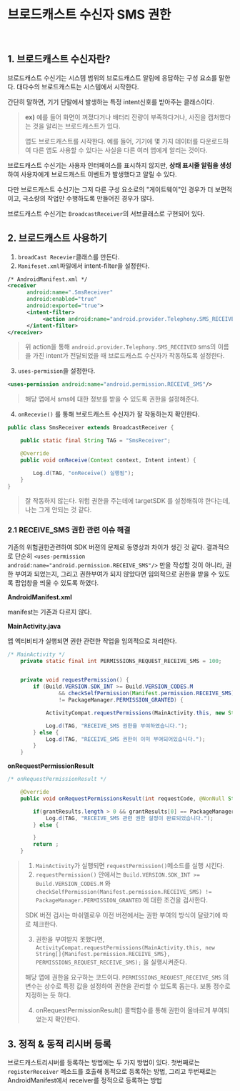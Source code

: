 # 브로드캐스트 수신자 SMS 권한

<br>

## 1. 브로드캐스트 수신자란?

브로드캐스트 수신기는 시스템 범위의 브로드캐스트 알림에 응답하는 구성 요소를 말한다. 대다수의 브로드캐스트는 시스템에서 시작한다. 

간단히 말하면, 기기 단말에서 발생하는 특정 intent신호를 받아주는 클래스이다. 

> **ex)** 예를 들어 화면이 꺼졌다거나 배터리 잔량이 부족하다거나, 사진을 캡처했다는 것을 알리는 브로드캐스트가 있다. 
>
> 앱도 브로드캐스트를 시작한다. 예를 들어, 기기에 몇 가지 데이터를 다운로드하여 다른 앱도 사용할 수 있다는 사실을 다른 여러 앱에게 알리는 것이다. 

브로드캐스트 수신기는 사용자 인터페이스를 표시하지 않지만, **상태 표시줄 알림을 생성**하여 사용자에게 브로드캐스트 이벤트가 발생했다고 알릴 수 있다. 

다만 브로드캐스트 수신기는 그저 다른 구성 요소로의 "게이트웨이"인 경우가 더 보편적이고, 극소량의 작업만 수행하도록 만들어진 경우가 많다. 

브로드캐스트 수신기는 `BroadcastReceiver`의 서브클래스로 구현되어 있다. 

## 2. 브로드캐스트 사용하기 

1. `broadCast Recevier`클래스를 만든다. 
2. `Manifeset.xml`파일에서  intent-filter을 설정한다. 

```xml
/* AndroidManifest.xml */
<receiver
      android:name=".SmsReceiver"
      android:enabled="true"
      android:exported="true">
      <intent-filter>
           <action android:name="android.provider.Telephony.SMS_RECEIVED"/>
      </intent-filter>
</receiver>
```

> 위 action을 통해 `android.provider.Telephony.SMS_RECEIVED` sms의 이름을 가진 intent가 전달되었을 때 브로드캐스트 수신자가 작동하도록 설정한다. 

3. `uses-permision`을 설정한다. 

```xml
<uses-permission android:name="android.permission.RECEIVE_SMS"/>
```

> 해당 앱에서 sms에 대한 정보를 받을 수 있도록 권한을 설정해준다. 

4. `onRecevie()` 를 통해 브로드캐스트 수신자가 잘 작동하는지 확인한다. 

```java
public class SmsReceiver extends BroadcastReceiver {

    public static final String TAG = "SmsReceiver";

    @Override
    public void onReceive(Context context, Intent intent) {

        Log.d(TAG, "onReceive() 실행됨");
    }
}
```

> 잘 작동하지 않는다. 위험 권한을 주는데에 targetSDK 를 설정해줘야 한다는데, 나는 그게 안되는 것 같다. 

### 2.1 RECEIVE_SMS 권한 관련 이슈 해결 

기존의 위험권한관련하여 SDK 버젼의 문제로 동영상과 차이가 생긴 것 같다. 결과적으로 단순히 `<uses-permission android:name="android.permission.RECEIVE_SMS"/>` 만을 작성할 것이 아니라, 권한 부여과 되었는지, 그리고 권한부여가 되지 않았다면 임의적으로 권한을 받을 수 있도록 팝업창을 띄울 수 있도록 하였다. 

**AndroidManifest.xml**

manifest는 기존과 다르지 않다. 

**MainActivity.java**

앱 엑티비티가 실행되면 권한 관련한 작업을 임의적으로 처리한다. 

```java
/* MainActivity */
    private static final int PERMISSIONS_REQUEST_RECEIVE_SMS = 100;


    private void requestPermission() {
        if (Build.VERSION.SDK_INT >= Build.VERSION_CODES.M
                && checkSelfPermission(Manifest.permission.RECEIVE_SMS)
                != PackageManager.PERMISSION_GRANTED) {

            ActivityCompat.requestPermissions(MainActivity.this, new String[]{Manifest.permission.RECEIVE_SMS}, PERMISSIONS_REQUEST_RECEIVE_SMS);

            Log.d(TAG, "RECEIVE_SMS 권한을 부여하였습니다.");
        } else {
            Log.d(TAG, "RECEIVE_SMS 권한이 이미 부여되어있습니다.");
        }
    }
```

**onRequestPermissionResult**

```java
/* onRequestPermissionResult */

    @Override
    public void onRequestPermissionsResult(int requestCode, @NonNull String[] permissions, @NonNull int[] grantResults) {

        if(grantResults.length > 0 && grantResults[0] == PackageManager.PERMISSION_GRANTED) {
            Log.d(TAG, "RECEIVE_SMS 관련 권한 설정이 완료되었습니다.");
        } else {

        }
        return ;
    }
```

> 1. `MainActivity`가 실행되면 `requestPermission()`메소드를 실행 시킨다. 
> 2. `requestPermission()` 안에서는 `Build.VERSION.SDK_INT >= Build.VERSION_CODES.M` 와 `checkSelfPermission(Manifest.permission.RECEIVE_SMS) != PackageManager.PERMISSION_GRANTED` 에 대한 조건을 검사한다.  
>
> SDK 버전 검사는 마쉬멜로우 이전 버젼에서는 권한 부여의 방식이  달랐기에 따로 체크한다.  
>
> 3. 권한을 부여받지 못했다면, `ActivityCompat.requestPermissions(MainActivity.this, new String[]{Manifest.permission.RECEIVE_SMS}, PERMISSIONS_REQUEST_RECEIVE_SMS);` 을 실행시켜준다. 
>
> 해당 앱에 권한을 요구하는 코드이다. `PERMISSIONS_REQUEST_RECEIVE_SMS` 의 변수는 상수로 특정 값을 설정하여 권한을 관리할 수 있도록 돕는다. 보통 정수로 지정하는 듯 하다. 
>
> 4. onRequestPermissionResult() 콜백함수를 통해 권한이 올바르게 부여되었는지 확인한다. 

## 3. 정적 & 동적 리시버 등록

브로드캐스트리시버를 등록하는 방법에는 두 가지 방법이 있다. 첫번째로는 `registerReceiver` 메소드를 호출해 동적으로 등록하는 방법, 그리고 두번째로는 AndroidManifest에서 receiver를 정적으로 등록하는 방법

